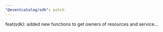 ```yaml
---
"@eventcatalog/sdk": patch
---
```


feat(sdk): added new functions to get owners of resources and service…
